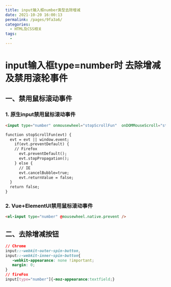 ```yaml
---
title: input输入框number类型去除增减
date: 2021-10-20 16:00:13
permalink: /pages/9fa3a6/
categories:
  - HTML及CSS相关
tags:
  - 
---
```

# input输入框type=number时 去除增减及禁用滚轮事件

## 一、禁用鼠标滚动事件

### 1. 原生input禁用鼠标滚动事件

```html js
<input type="number" onmousewheel="stopScrollFun"  onDOMMouseScroll="stopScrollFun"/>

function stopScrollFun(evt) {  
  evt = evt || window.event;  
    if(evt.preventDefault) {  
    // Firefox  
      evt.preventDefault();  
      evt.stopPropagation();  
    } else {  
      // IE  
      evt.cancelBubble=true;  
      evt.returnValue = false;  
  }  
  return false;  
}
```

### 2. Vue+ElementUI禁用鼠标滚动事件

```html
<el-input type="number" @mousewheel.native.prevent />
```

## 二、去除增减按钮

```css
// Chrome
input::-webkit-outer-spin-button,
input::-webkit-inner-spin-button{
   -webkit-appearance: none !important;
   margin: 0;
}
// fireFox
input[type="number"]{-moz-appearance:textfield;}
```